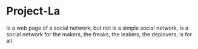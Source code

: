 # Project-La
Is a web page of a social network, but not is a simple social network, is a social network for the makers, the freaks, the leakers, the deplovers, is for all
